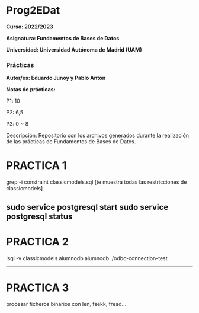 # Prog2EDat

**Curso: 2022/2023**

**Asignatura: Fundamentos de Bases de Datos**

**Universidad: Universidad Autónoma de Madrid (UAM)**

### Prácticas

**Autor/es: Eduardo Junoy y Pablo Antón**

**Notas de prácticas:**

P1: 10

P2: 6,5

P3: 0 ~ 8

Descripción:
Repositorio con los archivos generados durante la realización de las prácticas de Fundamentos de Bases de Datos.

# PRACTICA 1
grep -i constraint classicmodels.sql
[te muestra todas las restricciones de classicmodels]

sudo service postgresql start
sudo service postgresql status
---------------------------------------------------------------

# PRACTICA 2
isql -v classicmodels alumnodb alumnodb
./odbc-connection-test

---------------------------------------------------------------

# PRACTICA 3
procesar ficheros binarios con len, fsekk, fread...

